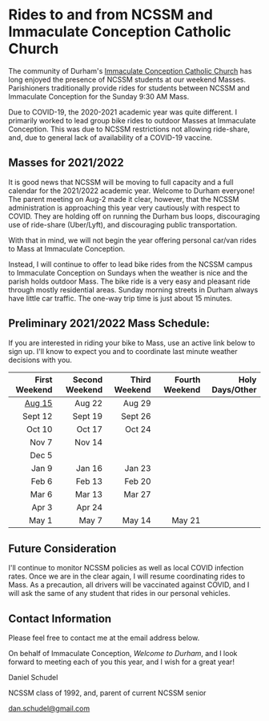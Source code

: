 # Rides to and from NCSSM and Immaculate Conception Catholic Church

The community of Durham's [Immaculate Conception Catholic Church](http://icdurham.org/) has long enjoyed the 
presence of NCSSM students at our weekend Masses. Parishioners traditionally provide rides for students
between NCSSM and Immaculate Conception for the Sunday 9:30 AM Mass.

Due to COVID-19, the 2020-2021 academic year was quite different. I primarily worked to lead group bike rides
to outdoor Masses at Immaculate Conception. This was due to NCSSM restrictions not allowing ride-share, and, due to
general lack of availability of a COVID-19 vaccine.

## Masses for 2021/2022

It is good news that NCSSM will be moving to full capacity and a full calendar for the 2021/2022 academic year. Welcome to Durham
everyone! The parent meeting on Aug-2 made it clear, however, that the NCSSM administration is approaching this year very cautiously
with respect to COVID. They are holding off on running the Durham bus loops, discouraging use of ride-share (Uber/Lyft), and discouraging public transportation.

With that in mind, we will not begin the year offering personal car/van rides to Mass at Immaculate Conception.

Instead, I will continue to offer to lead bike rides from the NCSSM campus to Immaculate Conception on Sundays when the weather is nice and the parish holds outdoor Mass.
The bike ride is a very easy and pleasant ride through mostly residential areas. Sunday morning streets in Durham always have little car traffic. The one-way trip time is just about
15 minutes.

## Preliminary 2021/2022 Mass Schedule:

If you are interested in riding your bike to Mass, use an active link below to sign up. I'll know to expect you and to coordinate last minute weather decisions with you.

|First Weekend      |Second Weekend |Third Weekend            |Fourth Weekend  |Holy Days/Other         |
|------------------:|--------------:|------------------------:|---------------:|-----------------------:|
|[Aug 15](https://www.signupgenius.com/go/10C0B4CAFA82BA13-august14)             |Aug 22         |Aug 29                   |                |                        |
|Sept 12            |Sept 19        |Sept 26                  |                |                        |
|Oct 10             |Oct 17         |Oct 24                   |                |                        |
|Nov 7              |Nov 14         |                         |                |                        |
|Dec 5              |               |                         |                |                        |
|Jan 9              |Jan 16         |Jan 23                   |                |                        |
|Feb 6              |Feb 13         |Feb 20                   |                |                        |
|Mar 6              |Mar 13         |Mar 27                   |                |                        |
|Apr 3              |Apr 24         |                         |                |                        |
|May 1              |May 7          |May 14                   |May 21          |                        |

## Future Consideration

I'll continue to monitor NCSSM policies as well as local COVID infection rates. Once we are in the clear again, I will resume coordinating rides to Mass. As a precaution, all drivers will be vaccinated 
against COVID, and I will ask the same of any student that rides in our personal vehicles.

## Contact Information

Please feel free to contact me at the email address below.

On behalf of Immaculate Conception, *Welcome to Durham*, and I look forward to meeting each of you this year, and I wish for a great year!

Daniel Schudel

NCSSM class of 1992, and, parent of current NCSSM senior

[dan.schudel@gmail.com](mailto:dan.schudel@gmail.com)
